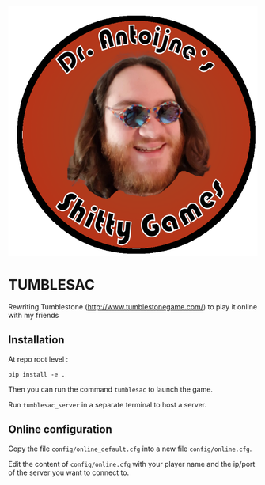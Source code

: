 <p align="center">
  <img src="tumblesac/assets/dr_antoijne_shitty_games.png"/>
</p>

# TUMBLESAC

Rewriting Tumblestone (http://www.tumblestonegame.com/) to play it online with my friends

## Installation 
At repo root level :
```console
pip install -e .
```

Then you can run the command `tumblesac` to launch the game.

Run `tumblesac_server` in a separate terminal to host a server.



## Online configuration

Copy the file `config/online_default.cfg` into a new file `config/online.cfg`.

Edit the content of `config/online.cfg` with your player name and the ip/port of the server you want to connect to.
